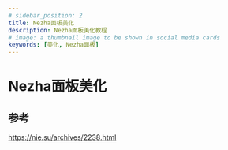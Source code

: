 ```yaml
---
# sidebar_position: 2
title: Nezha面板美化
description: Nezha面板美化教程
# image: a thumbnail image to be shown in social media cards
keywords: [美化, Nezha面板]
---
```

# Nezha面板美化

## 参考
https://nie.su/archives/2238.html